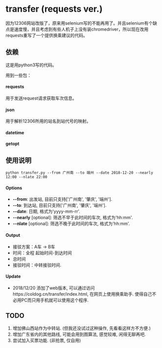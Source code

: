 # transfer (requests ver.)

因为12306网站改版了，原来用selenium写的不能再用了。并且selenium有个缺点是速度慢，并且考虑到有些人机子上没有装chromedriver，所以现在改用requests重写了一个提供换乘建议的代码。

## 依赖

这是用python3写的代码。

用到一些包：

#### requests

用于发送request请求获取车次信息。

#### json

用于解析12306所用的站名到站代号的映射。

#### datetime

#### getopt


## 使用说明
```
python transfer.py --from 广州南 --to 端州 --date 2018-12-20 --nearly 12:00 --nlate 22:00
```
#### Options

+ **--from**: 出发站, 目前只支持['广州南', '肇庆', '端州'].
+ **--to**: 到达站, 目前只支持['广州南', '肇庆', '端州'].
+ **--date**: 日期, 格式为'yyyy-mm-rr'.
+ **--nearly** [optional]: 筛选不早于此时间的车次, 格式为'hh:mm'.
+ **--nlate** [optional]: 筛选不晚于此时间的车次, 格式为'hh:mm'.

#### Output

+ 接驳方案：A车 -> B车
+ 时间：全程 起始时间-到达时间
+ 总时间
+ 接驳时间：中转接驳时间.

#### Update
+ 2018/12/20 添加了web版本, 可以通过访问https://coldog.cn/transfer/index.html, 在网页上使用换乘助手. 
使得自己不必用PC而只用手机就可以使用这个程序.

## TODO

1. 增加佛山西站作为中转站. (但我还没试过这种操作, 先看看这样方不方便.)
2. 增加广东省内的其他路线, 可能会用到图算法, 感觉较难, 闲得无聊再吧.
3. 尝试加入买票功能. (非抢票, 仅自用)
